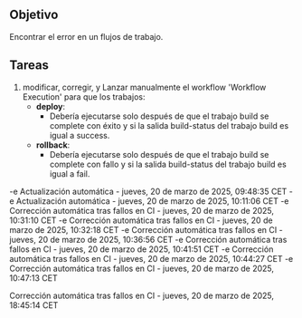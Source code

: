 ## Objetivo

Encontrar el error en un flujos de trabajo.

## Tareas

1. modificar, corregir, y Lanzar manualmente el workflow 'Workflow Execution' para que los trabajos:
     - **deploy**:       
       - Debería ejecutarse solo después de que el trabajo build se complete con éxito y si la salida build-status del trabajo build es igual a success.
     - **rollback**:       
       - Debería ejecutarse solo después de que el trabajo build se complete con fallo y si la salida build-status del trabajo build es igual a fail.
         

-e 
Actualización automática - jueves, 20 de marzo de 2025, 09:48:35 CET
-e 
Actualización automática - jueves, 20 de marzo de 2025, 10:11:06 CET
-e 
Corrección automática tras fallos en CI - jueves, 20 de marzo de 2025, 10:31:10 CET
-e 
Corrección automática tras fallos en CI - jueves, 20 de marzo de 2025, 10:32:18 CET
-e 
Corrección automática tras fallos en CI - jueves, 20 de marzo de 2025, 10:36:56 CET
-e 
Corrección automática tras fallos en CI - jueves, 20 de marzo de 2025, 10:41:51 CET
-e 
Corrección automática tras fallos en CI - jueves, 20 de marzo de 2025, 10:44:27 CET
-e 
Corrección automática tras fallos en CI - jueves, 20 de marzo de 2025, 10:47:13 CET

Corrección automática tras fallos en CI - jueves, 20 de marzo de 2025, 18:45:14 CET
